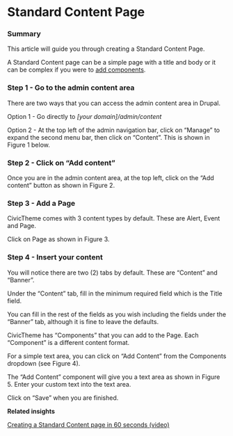 # Standard Content Page

### Summary   <a href="#creatingastandardcontentpage-summary" id="creatingastandardcontentpage-summary"></a>

This article will guide you through creating a Standard Content Page.

A Standard Content page can be a simple page with a title and body or it can be complex if you were to [add components](broken-reference).

### Step 1 - Go to the admin content area <a href="#creatingastandardcontentpage-step1-gototheadmincontentarea" id="creatingastandardcontentpage-step1-gototheadmincontentarea"></a>

There are two ways that you can access the admin content area in Drupal.

Option 1 - Go directly to _\[your domain]/admin/content_

Option 2 - At the top left of the admin navigation bar, click on “Manage” to expand the second menu bar, then click on “Content”. This is shown in Figure 1 below.



### Step 2 - Click on “Add content” <a href="#creatingastandardcontentpage-step2-clickon-addcontent" id="creatingastandardcontentpage-step2-clickon-addcontent"></a>

Once you are in the admin content area, at the top left, click on the “Add content” button as shown in Figure 2.



### Step 3 - Add a Page <a href="#creatingastandardcontentpage-step3-addapage" id="creatingastandardcontentpage-step3-addapage"></a>

CivicTheme comes with 3 content types by default. These are Alert, Event and Page.

Click on Page as shown in Figure 3.



### Step 4 - Insert your content <a href="#creatingastandardcontentpage-step4-insertyourcontent" id="creatingastandardcontentpage-step4-insertyourcontent"></a>

You will notice there are two (2) tabs by default. These are “Content” and “Banner”.

Under the “Content” tab, fill in the minimum required field which is the Title field.

You can fill in the rest of the fields as you wish including the fields under the “Banner” tab, although it is fine to leave the defaults.

CivicTheme has “Components” that you can add to the Page. Each “Component” is a different content format.

For a simple text area, you can click on “Add Content” from the Components dropdown (see Figure 4).



The “Add Content” component will give you a text area as shown in Figure 5. Enter your custom text into the text area.



Click on “Save” when you are finished.

**Related insights**

[Creating a Standard Content page in 60 seconds (video)](https://www.civictheme.io/sites/default/files/videos/2022-04/2.%20CTISS%20-%20Creating%20a%20Standard%20Content%20page.mp4)

